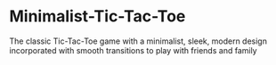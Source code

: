 # Minimalist-Tic-Tac-Toe

The classic Tic-Tac-Toe game with a minimalist, sleek, modern design incorporated with smooth transitions to play with friends and family
